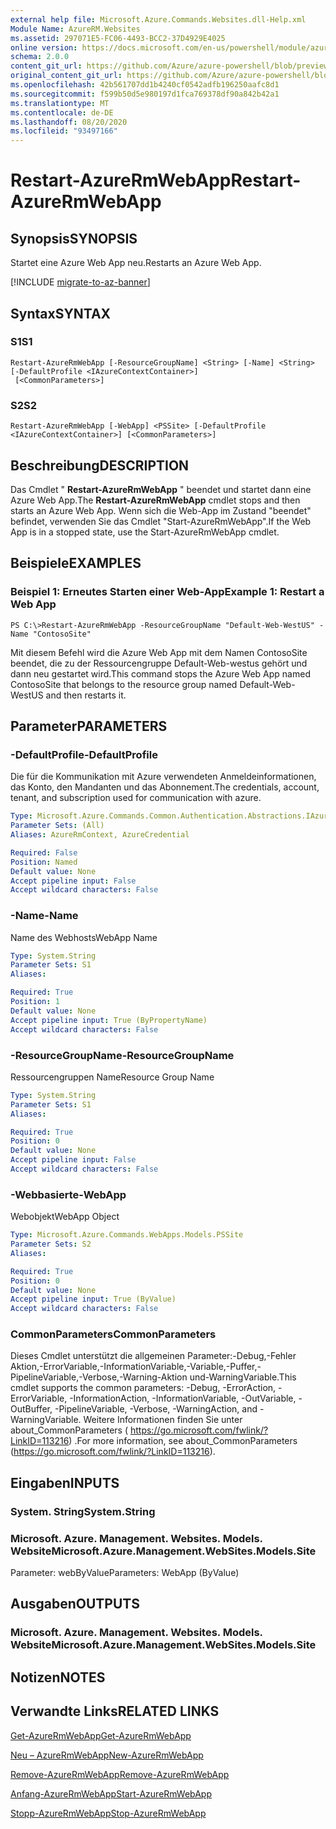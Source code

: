```yaml
---
external help file: Microsoft.Azure.Commands.Websites.dll-Help.xml
Module Name: AzureRM.Websites
ms.assetid: 297071E5-FC06-4493-BCC2-37D4929E4025
online version: https://docs.microsoft.com/en-us/powershell/module/azurerm.websites/restart-azurermwebapp
schema: 2.0.0
content_git_url: https://github.com/Azure/azure-powershell/blob/preview/src/ResourceManager/Websites/Commands.Websites/help/Restart-AzureRmWebApp.md
original_content_git_url: https://github.com/Azure/azure-powershell/blob/preview/src/ResourceManager/Websites/Commands.Websites/help/Restart-AzureRmWebApp.md
ms.openlocfilehash: 42b561707dd1b4240cf0542adfb196250aafc8d1
ms.sourcegitcommit: f599b50d5e980197d1fca769378df90a842b42a1
ms.translationtype: MT
ms.contentlocale: de-DE
ms.lasthandoff: 08/20/2020
ms.locfileid: "93497166"
---
```

# <span data-ttu-id="7d1a2-101">Restart-AzureRmWebApp</span><span class="sxs-lookup"><span data-stu-id="7d1a2-101">Restart-AzureRmWebApp</span></span>

## <span data-ttu-id="7d1a2-102">Synopsis</span><span class="sxs-lookup"><span data-stu-id="7d1a2-102">SYNOPSIS</span></span>
<span data-ttu-id="7d1a2-103">Startet eine Azure Web App neu.</span><span class="sxs-lookup"><span data-stu-id="7d1a2-103">Restarts an Azure Web App.</span></span>

[!INCLUDE [migrate-to-az-banner](../../includes/migrate-to-az-banner.md)]

## <span data-ttu-id="7d1a2-104">Syntax</span><span class="sxs-lookup"><span data-stu-id="7d1a2-104">SYNTAX</span></span>

### <span data-ttu-id="7d1a2-105">S1</span><span class="sxs-lookup"><span data-stu-id="7d1a2-105">S1</span></span>
```
Restart-AzureRmWebApp [-ResourceGroupName] <String> [-Name] <String> [-DefaultProfile <IAzureContextContainer>]
 [<CommonParameters>]
```

### <span data-ttu-id="7d1a2-106">S2</span><span class="sxs-lookup"><span data-stu-id="7d1a2-106">S2</span></span>
```
Restart-AzureRmWebApp [-WebApp] <PSSite> [-DefaultProfile <IAzureContextContainer>] [<CommonParameters>]
```

## <span data-ttu-id="7d1a2-107">Beschreibung</span><span class="sxs-lookup"><span data-stu-id="7d1a2-107">DESCRIPTION</span></span>
<span data-ttu-id="7d1a2-108">Das Cmdlet " **Restart-AzureRmWebApp** " beendet und startet dann eine Azure Web App.</span><span class="sxs-lookup"><span data-stu-id="7d1a2-108">The **Restart-AzureRmWebApp** cmdlet stops and then starts an Azure Web App.</span></span>
<span data-ttu-id="7d1a2-109">Wenn sich die Web-App im Zustand "beendet" befindet, verwenden Sie das Cmdlet "Start-AzureRmWebApp".</span><span class="sxs-lookup"><span data-stu-id="7d1a2-109">If the Web App is in a stopped state, use the Start-AzureRmWebApp cmdlet.</span></span>

## <span data-ttu-id="7d1a2-110">Beispiele</span><span class="sxs-lookup"><span data-stu-id="7d1a2-110">EXAMPLES</span></span>

### <span data-ttu-id="7d1a2-111">Beispiel 1: Erneutes Starten einer Web-App</span><span class="sxs-lookup"><span data-stu-id="7d1a2-111">Example 1: Restart a Web App</span></span>
```
PS C:\>Restart-AzureRmWebApp -ResourceGroupName "Default-Web-WestUS" -Name "ContosoSite"
```

<span data-ttu-id="7d1a2-112">Mit diesem Befehl wird die Azure Web App mit dem Namen ContosoSite beendet, die zu der Ressourcengruppe Default-Web-westus gehört und dann neu gestartet wird.</span><span class="sxs-lookup"><span data-stu-id="7d1a2-112">This command stops the Azure Web App named ContosoSite that belongs to the resource group named Default-Web-WestUS and then restarts it.</span></span>

## <span data-ttu-id="7d1a2-113">Parameter</span><span class="sxs-lookup"><span data-stu-id="7d1a2-113">PARAMETERS</span></span>

### <span data-ttu-id="7d1a2-114">-DefaultProfile</span><span class="sxs-lookup"><span data-stu-id="7d1a2-114">-DefaultProfile</span></span>
<span data-ttu-id="7d1a2-115">Die für die Kommunikation mit Azure verwendeten Anmeldeinformationen, das Konto, den Mandanten und das Abonnement.</span><span class="sxs-lookup"><span data-stu-id="7d1a2-115">The credentials, account, tenant, and subscription used for communication with azure.</span></span>

```yaml
Type: Microsoft.Azure.Commands.Common.Authentication.Abstractions.IAzureContextContainer
Parameter Sets: (All)
Aliases: AzureRmContext, AzureCredential

Required: False
Position: Named
Default value: None
Accept pipeline input: False
Accept wildcard characters: False
```

### <span data-ttu-id="7d1a2-116">-Name</span><span class="sxs-lookup"><span data-stu-id="7d1a2-116">-Name</span></span>
<span data-ttu-id="7d1a2-117">Name des Webhosts</span><span class="sxs-lookup"><span data-stu-id="7d1a2-117">WebApp Name</span></span>

```yaml
Type: System.String
Parameter Sets: S1
Aliases:

Required: True
Position: 1
Default value: None
Accept pipeline input: True (ByPropertyName)
Accept wildcard characters: False
```

### <span data-ttu-id="7d1a2-118">-ResourceGroupName</span><span class="sxs-lookup"><span data-stu-id="7d1a2-118">-ResourceGroupName</span></span>
<span data-ttu-id="7d1a2-119">Ressourcengruppen Name</span><span class="sxs-lookup"><span data-stu-id="7d1a2-119">Resource Group Name</span></span>

```yaml
Type: System.String
Parameter Sets: S1
Aliases:

Required: True
Position: 0
Default value: None
Accept pipeline input: False
Accept wildcard characters: False
```

### <span data-ttu-id="7d1a2-120">-Webbasierte</span><span class="sxs-lookup"><span data-stu-id="7d1a2-120">-WebApp</span></span>
<span data-ttu-id="7d1a2-121">Webobjekt</span><span class="sxs-lookup"><span data-stu-id="7d1a2-121">WebApp Object</span></span>

```yaml
Type: Microsoft.Azure.Commands.WebApps.Models.PSSite
Parameter Sets: S2
Aliases:

Required: True
Position: 0
Default value: None
Accept pipeline input: True (ByValue)
Accept wildcard characters: False
```

### <span data-ttu-id="7d1a2-122">CommonParameters</span><span class="sxs-lookup"><span data-stu-id="7d1a2-122">CommonParameters</span></span>
<span data-ttu-id="7d1a2-123">Dieses Cmdlet unterstützt die allgemeinen Parameter:-Debug,-Fehler Aktion,-ErrorVariable,-InformationVariable,-Variable,-Puffer,-PipelineVariable,-Verbose,-Warning-Aktion und-WarningVariable.</span><span class="sxs-lookup"><span data-stu-id="7d1a2-123">This cmdlet supports the common parameters: -Debug, -ErrorAction, -ErrorVariable, -InformationAction, -InformationVariable, -OutVariable, -OutBuffer, -PipelineVariable, -Verbose, -WarningAction, and -WarningVariable.</span></span> <span data-ttu-id="7d1a2-124">Weitere Informationen finden Sie unter about_CommonParameters ( https://go.microsoft.com/fwlink/?LinkID=113216) .</span><span class="sxs-lookup"><span data-stu-id="7d1a2-124">For more information, see about_CommonParameters (https://go.microsoft.com/fwlink/?LinkID=113216).</span></span>

## <span data-ttu-id="7d1a2-125">Eingaben</span><span class="sxs-lookup"><span data-stu-id="7d1a2-125">INPUTS</span></span>

### <span data-ttu-id="7d1a2-126">System. String</span><span class="sxs-lookup"><span data-stu-id="7d1a2-126">System.String</span></span>

### <span data-ttu-id="7d1a2-127">Microsoft. Azure. Management. Websites. Models. Website</span><span class="sxs-lookup"><span data-stu-id="7d1a2-127">Microsoft.Azure.Management.WebSites.Models.Site</span></span>
<span data-ttu-id="7d1a2-128">Parameter: webByValue</span><span class="sxs-lookup"><span data-stu-id="7d1a2-128">Parameters: WebApp (ByValue)</span></span>

## <span data-ttu-id="7d1a2-129">Ausgaben</span><span class="sxs-lookup"><span data-stu-id="7d1a2-129">OUTPUTS</span></span>

### <span data-ttu-id="7d1a2-130">Microsoft. Azure. Management. Websites. Models. Website</span><span class="sxs-lookup"><span data-stu-id="7d1a2-130">Microsoft.Azure.Management.WebSites.Models.Site</span></span>

## <span data-ttu-id="7d1a2-131">Notizen</span><span class="sxs-lookup"><span data-stu-id="7d1a2-131">NOTES</span></span>

## <span data-ttu-id="7d1a2-132">Verwandte Links</span><span class="sxs-lookup"><span data-stu-id="7d1a2-132">RELATED LINKS</span></span>

[<span data-ttu-id="7d1a2-133">Get-AzureRmWebApp</span><span class="sxs-lookup"><span data-stu-id="7d1a2-133">Get-AzureRmWebApp</span></span>](./Get-AzureRmWebApp.md)

[<span data-ttu-id="7d1a2-134">Neu – AzureRmWebApp</span><span class="sxs-lookup"><span data-stu-id="7d1a2-134">New-AzureRmWebApp</span></span>](./New-AzureRmWebApp.md)

[<span data-ttu-id="7d1a2-135">Remove-AzureRmWebApp</span><span class="sxs-lookup"><span data-stu-id="7d1a2-135">Remove-AzureRmWebApp</span></span>](./Remove-AzureRmWebApp.md)

[<span data-ttu-id="7d1a2-136">Anfang-AzureRmWebApp</span><span class="sxs-lookup"><span data-stu-id="7d1a2-136">Start-AzureRmWebApp</span></span>](./Start-AzureRmWebApp.md)

[<span data-ttu-id="7d1a2-137">Stopp-AzureRmWebApp</span><span class="sxs-lookup"><span data-stu-id="7d1a2-137">Stop-AzureRmWebApp</span></span>](./Stop-AzureRmWebApp.md)


